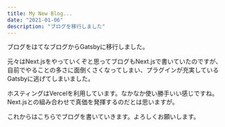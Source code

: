 ```yaml
---
title: My New Blog...
date: "2021-01-06"
description: "ブログを移行しました"
---
```


ブログをはてなブログからGatsbyに移行しました。

元々はNext.jsをやっていくぞと思ってブログもNext.jsで書いていたのですが、自前でやることの多さに面倒くさくなってしまい、プラグインが充実しているGatsbyに逃げてしまいました。

ホスティングはVercelを利用しています。なかなか使い勝手いい感じですね。Next.jsとの組み合わせで真価を発揮するのだとは思いますが。

これからはこちらでブログを書いていきます。よろしくお願いします。
